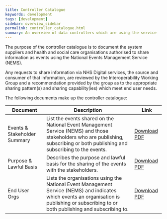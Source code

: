 ```yaml
---
title: Controller Catalogue
keywords: development
tags: [development]
sidebar: overview_sidebar
permalink: controller_catalogue.html
summary: An overview of data controllers which are using the service
---
```


The purpose of the controller catalogue is to document the system suppliers and health and social care organisations authorised to share information as events using the National Events Management Service (NEMS).

Any requests to share information via NHS Digital services, the source and consumer of that information, are reviewed by the Interoperability Working Group and a recommendation provided by the group as to the appropriate sharing pattern(s) and sharing capability(ies) which meet end user needs.

The following documents make up the controller catalogue:

| Document | Description | Link |
| --- | --- | --- |
| Events & Stakeholder Summary | List the events shared on the National Event Management Service (NEMS) and those stakeholders who are publishing, subscribing or both publishing and subscribing to the events. | <a href="https://github.com/nhsconnect/Events-Management/raw/master/downloads/Events%20%26%20Stakeholder%20Summary.Pdf" >Download PDF</a> |
| Purpose & Lawful Basis | Describes the purpose and lawful basis for the sharing of the events with the stakeholders. | <a href="https://github.com/nhsconnect/Events-Management/raw/master/downloads/Purpose%20%26%20Lawful%20Basis.Pdf" >Download PDF</a> |
| End User Orgs | Lists the organisations using the National Event Management Service (NEMS) and indicates which events an organisation is publishing or subscribing to or both publishing and subscribing to. | <a href="https://github.com/nhsconnect/Events-Management/raw/master/downloads/End%20User%20Orgs.Pdf" >Download PDF</a> |
